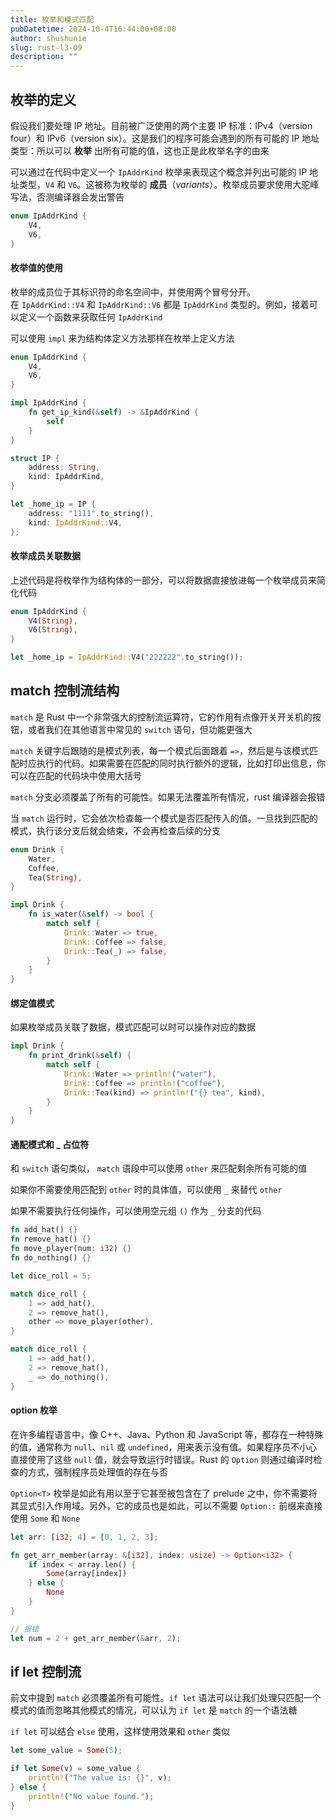 ```yaml
---
title: 枚举和模式匹配
pubDatetime: 2024-10-4T16:44:00+08:00
author: shushunie
slug: rust-l3-09
description: ""
---
```


## 枚举的定义

假设我们要处理 IP 地址。目前被广泛使用的两个主要 IP 标准：IPv4（version four）和 IPv6（version six）。这是我们的程序可能会遇到的所有可能的 IP 地址类型：所以可以 **枚举** 出所有可能的值，这也正是此枚举名字的由来

可以通过在代码中定义一个 `IpAddrKind` 枚举来表现这个概念并列出可能的 IP 地址类型，`V4` 和 `V6`。这被称为枚举的 **成员**（_variants_）。枚举成员要求使用大驼峰写法，否测编译器会发出警告

```rust
enum IpAddrKind {
    V4,
    V6,
}
```

#### 枚举值的使用

枚举的成员位于其标识符的命名空间中，并使用两个冒号分开。在 `IpAddrKind::V4` 和 `IpAddrKind::V6` 都是 `IpAddrKind` 类型的。例如，接着可以定义一个函数来获取任何 `IpAddrKind`

可以使用 `impl` 来为结构体定义方法那样在枚举上定义方法

```rust
enum IpAddrKind {
    V4,
    V6,
}

impl IpAddrKind {
    fn get_ip_kind(&self) -> &IpAddrKind {
        self
    }
}

struct IP {
    address: String,
    kind: IpAddrKind,
}

let _home_ip = IP {
    address: "1111".to_string(),
    kind: IpAddrKind::V4,
};
```

#### 枚举成员关联数据

上述代码是将枚举作为结构体的一部分，可以将数据直接放进每一个枚举成员来简化代码

```rust
enum IpAddrKind {
    V4(String),
    V6(String),
}

let _home_ip = IpAddrKind::V4("222222".to_string());
```

## match 控制流结构

`match` 是 Rust 中一个非常强大的控制流运算符，它的作用有点像开关开关机的按钮，或者我们在其他语言中常见的 `switch` 语句，但功能更强大

`match` 关键字后跟随的是模式列表，每一个模式后面跟着 `=>`，然后是与该模式匹配时应执行的代码。如果需要在匹配的同时执行额外的逻辑，比如打印出信息，你可以在匹配的代码块中使用大括号

`match` 分支必须覆盖了所有的可能性。如果无法覆盖所有情况，rust 编译器会报错

当 `match` 运行时，它会依次检查每一个模式是否匹配传入的值。一旦找到匹配的模式，执行该分支后就会结束，不会再检查后续的分支

```rust
enum Drink {
    Water,
    Coffee,
    Tea(String),
}

impl Drink {
    fn is_water(&self) -> bool {
        match self {
            Drink::Water => true,
            Drink::Coffee => false,
            Drink::Tea(_) => false,
        }
    }
}
```

#### 绑定值模式

如果枚举成员关联了数据，模式匹配可以时可以操作对应的数据

```rust
impl Drink {
    fn print_drink(&self) {
        match self {
            Drink::Water => println!("water"),
            Drink::Coffee => println!("coffee"),
            Drink::Tea(kind) => println!("{} tea", kind),
        }
    }
}
```

#### 通配模式和 \_ 占位符

和 `switch` 语句类似， `match` 语段中可以使用 `other` 来匹配剩余所有可能的值

如果你不需要使用匹配到 `other` 时的具体值，可以使用 `_` 来替代 `other`

如果不需要执行任何操作，可以使用空元组 `()` 作为 `_` 分支的代码

```rust
fn add_hat() {}
fn remove_hat() {}
fn move_player(num: i32) {}
fn do_nothing() {}

let dice_roll = 5;

match dice_roll {
    1 => add_hat(),
    2 => remove_hat(),
    other => move_player(other),
}

match dice_roll {
    1 => add_hat(),
    2 => remove_hat(),
    _ => do_nothing(),
}
```

#### option 枚举

在许多编程语言中，像 C++、Java、Python 和 JavaScript 等，都存在一种特殊的值，通常称为 `null`、`nil` 或 `undefined`，用来表示没有值。如果程序员不小心直接使用了这些 `null` 值，就会导致运行时错误。Rust 的 `Option` 则通过编译时检查的方式，强制程序员处理值的存在与否

`Option<T>` 枚举是如此有用以至于它甚至被包含在了 prelude 之中，你不需要将其显式引入作用域。另外，它的成员也是如此，可以不需要 `Option::` 前缀来直接使用 `Some` 和 `None`

```rust
let arr: [i32; 4] = [0, 1, 2, 3];

fn get_arr_member(array: &[i32], index: usize) -> Option<i32> {
    if index < array.len() {
        Some(array[index])
    } else {
        None
    }
}

// 报错
let num = 2 + get_arr_member(&arr, 2);
```

## if let 控制流

前文中提到 `match` 必须覆盖所有可能性。`if let` 语法可以让我们处理只匹配一个模式的值而忽略其他模式的情况，可以认为 `if let` 是 `match` 的一个语法糖

`if let` 可以结合 `else` 使用，这样使用效果和 `other` 类似

```rust
let some_value = Some(5);

if let Some(v) = some_value {
    println!("The value is: {}", v);
} else {
    println!("No value found.");
}
```
